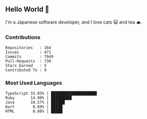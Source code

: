 ## Hello World 👋

I'm a Japanese software developer, and I love cats 😺 and tea 🫖.

### Contributions

    Repositories   : 164
    Issues         : 471
    Commits        : 7949
    Pull-Requests  : 730
    Stars Earned   : 5
    Contributed To : 9

### Most Used Languages

    TypeScript 33.03% | ████████████████████
    Ruby       14.90% | █████████
    Java       10.57% | ██████
    Dart        8.89% | █████
    HTML        8.88% | █████

